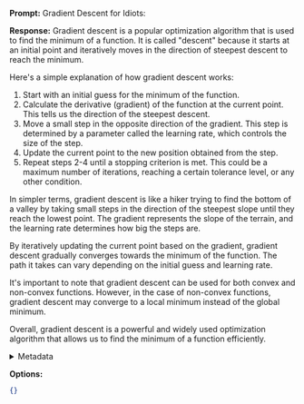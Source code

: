**Prompt:**
Gradient Descent for Idiots:

**Response:**
Gradient descent is a popular optimization algorithm that is used to find the minimum of a function. It is called "descent" because it starts at an initial point and iteratively moves in the direction of steepest descent to reach the minimum.

Here's a simple explanation of how gradient descent works:

1. Start with an initial guess for the minimum of the function.
2. Calculate the derivative (gradient) of the function at the current point. This tells us the direction of the steepest descent.
3. Move a small step in the opposite direction of the gradient. This step is determined by a parameter called the learning rate, which controls the size of the step.
4. Update the current point to the new position obtained from the step.
5. Repeat steps 2-4 until a stopping criterion is met. This could be a maximum number of iterations, reaching a certain tolerance level, or any other condition.

In simpler terms, gradient descent is like a hiker trying to find the bottom of a valley by taking small steps in the direction of the steepest slope until they reach the lowest point. The gradient represents the slope of the terrain, and the learning rate determines how big the steps are.

By iteratively updating the current point based on the gradient, gradient descent gradually converges towards the minimum of the function. The path it takes can vary depending on the initial guess and learning rate.

It's important to note that gradient descent can be used for both convex and non-convex functions. However, in the case of non-convex functions, gradient descent may converge to a local minimum instead of the global minimum.

Overall, gradient descent is a powerful and widely used optimization algorithm that allows us to find the minimum of a function efficiently.

<details><summary>Metadata</summary>

- Duration: 9287 ms
- Datetime: 2023-10-05T16:05:16.070768
- Model: gpt-3.5-turbo-0613

</details>

**Options:**
```json
{}
```

